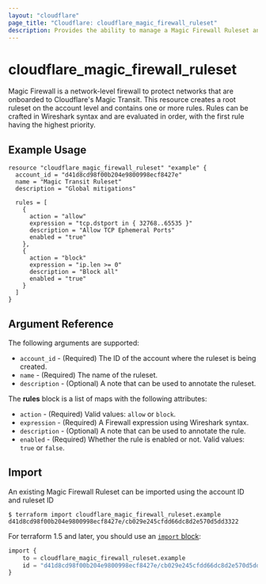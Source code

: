```yaml
---
layout: "cloudflare"
page_title: "Cloudflare: cloudflare_magic_firewall_ruleset"
description: Provides the ability to manage a Magic Firewall Ruleset and it's firewall rules which are used with Magic Transit.
---
```


# cloudflare_magic_firewall_ruleset

Magic Firewall is a network-level firewall to protect networks that are onboarded to Cloudflare's Magic Transit. This resource
creates a root ruleset on the account level and contains one or more rules. Rules can be crafted in Wireshark syntax and
are evaluated in order, with the first rule having the highest priority.

## Example Usage

```hcl
resource "cloudflare_magic_firewall_ruleset" "example" {
  account_id = "d41d8cd98f00b204e9800998ecf8427e"
  name = "Magic Transit Ruleset"
  description = "Global mitigations"

  rules = [
    {
      action = "allow"
      expression = "tcp.dstport in { 32768..65535 }"
      description = "Allow TCP Ephemeral Ports"
      enabled = "true"
    },
    {
      action = "block"
      expression = "ip.len >= 0"
      description = "Block all"
      enabled = "true"
    }
  ]
}
```

## Argument Reference

The following arguments are supported:

- `account_id` - (Required) The ID of the account where the ruleset is being created.
- `name` - (Required) The name of the ruleset.
- `description` - (Optional) A note that can be used to annotate the ruleset.

The **rules** block is a list of maps with the following attributes:

- `action` - (Required) Valid values: `allow` or `block`.
- `expression` - (Required) A Firewall expression using Wireshark syntax.
- `description` - (Optional) A note that can be used to annotate the rule.
- `enabled` - (Required) Whether the rule is enabled or not. Valid values: `true` or `false`.

## Import

An existing Magic Firewall Ruleset can be imported using the account ID and ruleset ID

```shell
$ terraform import cloudflare_magic_firewall_ruleset.example d41d8cd98f00b204e9800998ecf8427e/cb029e245cfdd66dc8d2e570d5dd3322
```

For terraform 1.5 and later, you should use an [`import` block](https://developer.hashicorp.com/terraform/language/import):
```terraform
import {
    to = cloudflare_magic_firewall_ruleset.example
    id = "d41d8cd98f00b204e9800998ecf8427e/cb029e245cfdd66dc8d2e570d5dd3322"
}
```
